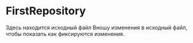 # FirstRepository
Здесь находится исходный файл
Вношу изменения в исходный файл, чтобы показать как фиксируются изменения.



